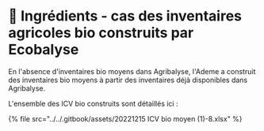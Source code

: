 # 🌾 Ingrédients - cas des inventaires agricoles bio construits par Ecobalyse

En l'absence d'inventaires bio moyens dans Agribalyse, l'Ademe a construit des inventaires bio moyens à partir des inventaires déjà disponibles dans Agribalyse.&#x20;

L'ensemble des ICV bio construits sont détaillés ici  :

{% file src="../../.gitbook/assets/20221215 ICV bio moyen (1)-8.xlsx" %}

